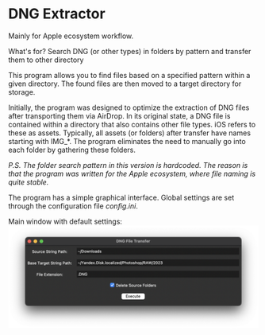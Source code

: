# DNG Extractor
Mainly for Apple ecosystem workflow.

What's for?
Search DNG (or other types) in folders by pattern and transfer them to other directory

This program allows you to find files based on a specified pattern within a given directory. The found files are then moved to a target directory for storage.

Initially, the program was designed to optimize the extraction of DNG files after transporting them via AirDrop. In its original state, a DNG file is contained within a directory that also contains other file types. iOS refers to these as assets. Typically, all assets (or folders) after transfer have names starting with IMG_*.
The program eliminates the need to manually go into each folder by gathering these folders.

*P.S. The folder search pattern in this version is hardcoded. The reason is that the program was written for the Apple ecosystem, where file naming is quite stable.*

The program has a simple graphical interface.
Global settings are set through the configuration file *config.ini*.

Main window with default settings:
![Main window](/assets/images/main_window.png)
